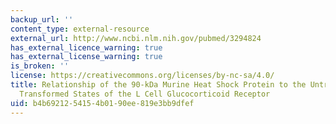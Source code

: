 ```yaml
---
backup_url: ''
content_type: external-resource
external_url: http://www.ncbi.nlm.nih.gov/pubmed/3294824
has_external_licence_warning: true
has_external_license_warning: true
is_broken: ''
license: https://creativecommons.org/licenses/by-nc-sa/4.0/
title: Relationship of the 90-kDa Murine Heat Shock Protein to the Untransformed and
  Transformed States of the L Cell Glucocorticoid Receptor
uid: b4b69212-5415-4b01-90ee-819e3bb9dfef
---
```

